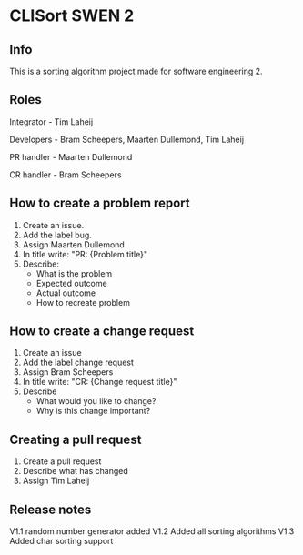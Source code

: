 # CLISort SWEN 2

## Info

This is a sorting algorithm project made for software engineering 2.

## Roles

Integrator - Tim Laheij

Developers - Bram Scheepers,
             Maarten Dullemond,
             Tim Laheij
             
PR handler - Maarten Dullemond

CR handler - Bram Scheepers

## How to create a problem report

1. Create an issue.
2. Add the label bug.
3. Assign Maarten Dullemond
4. In title write: "PR: {Problem title}"
5. Describe:
    * What is the problem
    * Expected outcome
    * Actual outcome
    * How to recreate problem

## How to create a change request

1. Create an issue
2. Add the label change request
3. Assign Bram Scheepers
4. In title write: "CR: {Change request title}"
5. Describe
    * What would you like to change?
    * Why is this change important?

## Creating a pull request

1. Create a pull request
2. Describe what has changed
3. Assign Tim Laheij

## Release notes

V1.1 random number generator added
V1.2 Added all sorting algorithms
V1.3 Added char sorting support
